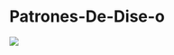 # Patrones-De-Dise-o

<img src="https://drive.google.com/file/d/12R-WiPKDkLJYf3LlYyvfPD0ZLuU6oQ9H/view?usp=sharing">
